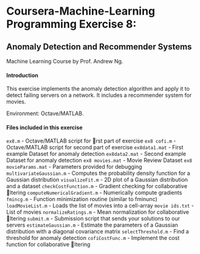 # Coursera-Machine-Learning Programming Exercise 8:
## Anomaly Detection and Recommender Systems
Machine Learning Course by Prof. Andrew Ng.

#### Introduction
This exercise implements the anomaly detection algorithm and apply it to detect failing servers on a network. It includes a recommender system for movies. 

Environment: Octave/MATLAB.

#### Files included in this exercise
`ex8.m` - Octave/MATLAB script for rst part of exercise
`ex8 cofi.m` - Octave/MATLAB script for second part of exercise
`ex8data1.mat` - First example Dataset for anomaly detection
`ex8data2.mat` - Second example Dataset for anomaly detection
`ex8 movies.mat` - Movie Review Dataset
`ex8 movieParams.mat` - Parameters provided for debugging
`multivariateGaussian.m` - Computes the probability density function for a Gaussian distribution
`visualizeFit.m` - 2D plot of a Gaussian distribution and a dataset
`checkCostFunction.m` - Gradient checking for collaborative ltering
`computeNumericalGradient.m` - Numerically compute gradients
`fmincg.m` - Function minimization routine (similar to fminunc)
`loadMovieList.m` - Loads the list of movies into a cell-array
`movie ids.txt` - List of movies
`normalizeRatings.m` - Mean normalization for collaborative ltering
`submit.m` - Submission script that sends your solutions to our servers
`estimateGaussian.m` - Estimate the parameters of a Gaussian distribution with a diagonal covariance matrix
`selectThreshold.m` - Find a threshold for anomaly detection
`cofiCostFunc.m` - Implement the cost function for collaborative Itering

